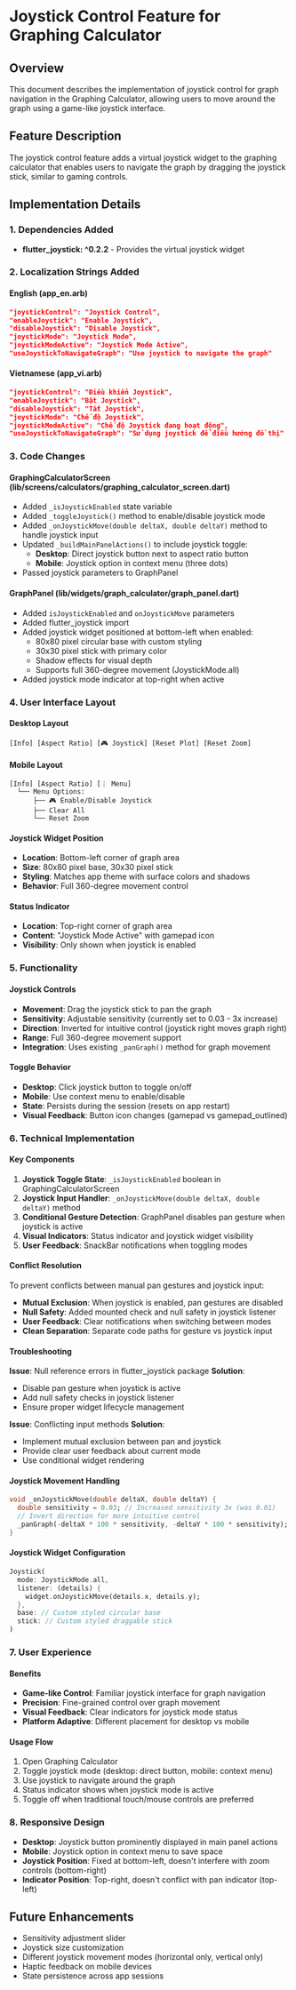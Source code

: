 # Joystick Control Feature for Graphing Calculator

## Overview
This document describes the implementation of joystick control for graph navigation in the Graphing Calculator, allowing users to move around the graph using a game-like joystick interface.

## Feature Description
The joystick control feature adds a virtual joystick widget to the graphing calculator that enables users to navigate the graph by dragging the joystick stick, similar to gaming controls.

## Implementation Details

### 1. Dependencies Added
- **flutter_joystick: ^0.2.2** - Provides the virtual joystick widget

### 2. Localization Strings Added

#### English (app_en.arb)
```json
"joystickControl": "Joystick Control",
"enableJoystick": "Enable Joystick",
"disableJoystick": "Disable Joystick",
"joystickMode": "Joystick Mode",
"joystickModeActive": "Joystick Mode Active",
"useJoystickToNavigateGraph": "Use joystick to navigate the graph"
```

#### Vietnamese (app_vi.arb)
```json
"joystickControl": "Điều khiển Joystick",
"enableJoystick": "Bật Joystick",
"disableJoystick": "Tắt Joystick",
"joystickMode": "Chế độ Joystick",
"joystickModeActive": "Chế độ Joystick đang hoạt động",
"useJoystickToNavigateGraph": "Sử dụng joystick để điều hướng đồ thị"
```

### 3. Code Changes

#### GraphingCalculatorScreen (lib/screens/calculators/graphing_calculator_screen.dart)
- Added `_isJoystickEnabled` state variable
- Added `_toggleJoystick()` method to enable/disable joystick mode
- Added `_onJoystickMove(double deltaX, double deltaY)` method to handle joystick input
- Updated `_buildMainPanelActions()` to include joystick toggle:
  - **Desktop**: Direct joystick button next to aspect ratio button
  - **Mobile**: Joystick option in context menu (three dots)
- Passed joystick parameters to GraphPanel

#### GraphPanel (lib/widgets/graph_calculator/graph_panel.dart)
- Added `isJoystickEnabled` and `onJoystickMove` parameters
- Added flutter_joystick import
- Added joystick widget positioned at bottom-left when enabled:
  - 80x80 pixel circular base with custom styling
  - 30x30 pixel stick with primary color
  - Shadow effects for visual depth
  - Supports full 360-degree movement (JoystickMode.all)
- Added joystick mode indicator at top-right when active

### 4. User Interface Layout

#### Desktop Layout
```
[Info] [Aspect Ratio] [🎮 Joystick] [Reset Plot] [Reset Zoom]
```

#### Mobile Layout
```
[Info] [Aspect Ratio] [⋮ Menu]
  └── Menu Options:
      ├── 🎮 Enable/Disable Joystick
      ├── Clear All
      └── Reset Zoom
```

#### Joystick Widget Position
- **Location**: Bottom-left corner of graph area
- **Size**: 80x80 pixel base, 30x30 pixel stick
- **Styling**: Matches app theme with surface colors and shadows
- **Behavior**: Full 360-degree movement control

#### Status Indicator
- **Location**: Top-right corner of graph area
- **Content**: "Joystick Mode Active" with gamepad icon
- **Visibility**: Only shown when joystick is enabled

### 5. Functionality

#### Joystick Controls
- **Movement**: Drag the joystick stick to pan the graph
- **Sensitivity**: Adjustable sensitivity (currently set to 0.03 - 3x increase)
- **Direction**: Inverted for intuitive control (joystick right moves graph right)
- **Range**: Full 360-degree movement support
- **Integration**: Uses existing `_panGraph()` method for graph movement

#### Toggle Behavior
- **Desktop**: Click joystick button to toggle on/off
- **Mobile**: Use context menu to enable/disable
- **State**: Persists during the session (resets on app restart)
- **Visual Feedback**: Button icon changes (gamepad vs gamepad_outlined)

### 6. Technical Implementation

#### Key Components
1. **Joystick Toggle State**: `_isJoystickEnabled` boolean in GraphingCalculatorScreen
2. **Joystick Input Handler**: `_onJoystickMove(double deltaX, double deltaY)` method
3. **Conditional Gesture Detection**: GraphPanel disables pan gesture when joystick is active
4. **Visual Indicators**: Status indicator and joystick widget visibility
5. **User Feedback**: SnackBar notifications when toggling modes

#### Conflict Resolution
To prevent conflicts between manual pan gestures and joystick input:
- **Mutual Exclusion**: When joystick is enabled, pan gestures are disabled
- **Null Safety**: Added mounted check and null safety in joystick listener
- **User Feedback**: Clear notifications when switching between modes
- **Clean Separation**: Separate code paths for gesture vs joystick input

#### Troubleshooting
**Issue**: Null reference errors in flutter_joystick package
**Solution**: 
- Disable pan gesture when joystick is active
- Add null safety checks in joystick listener
- Ensure proper widget lifecycle management

**Issue**: Conflicting input methods
**Solution**: 
- Implement mutual exclusion between pan and joystick
- Provide clear user feedback about current mode
- Use conditional widget rendering

#### Joystick Movement Handling
```dart
void _onJoystickMove(double deltaX, double deltaY) {
  double sensitivity = 0.03; // Increased sensitivity 3x (was 0.01)
  // Invert direction for more intuitive control
  _panGraph(-deltaX * 100 * sensitivity, -deltaY * 100 * sensitivity);
}
```

#### Joystick Widget Configuration
```dart
Joystick(
  mode: JoystickMode.all,
  listener: (details) {
    widget.onJoystickMove(details.x, details.y);
  },
  base: // Custom styled circular base
  stick: // Custom styled draggable stick
)
```

### 7. User Experience

#### Benefits
- **Game-like Control**: Familiar joystick interface for graph navigation
- **Precision**: Fine-grained control over graph movement
- **Visual Feedback**: Clear indicators for joystick mode status
- **Platform Adaptive**: Different placement for desktop vs mobile

#### Usage Flow
1. Open Graphing Calculator
2. Toggle joystick mode (desktop: direct button, mobile: context menu)
3. Use joystick to navigate around the graph
4. Status indicator shows when joystick mode is active
5. Toggle off when traditional touch/mouse controls are preferred

### 8. Responsive Design
- **Desktop**: Joystick button prominently displayed in main panel actions
- **Mobile**: Joystick option in context menu to save space
- **Joystick Position**: Fixed at bottom-left, doesn't interfere with zoom controls (bottom-right)
- **Indicator Position**: Top-right, doesn't conflict with pan indicator (top-left)

## Future Enhancements
- Sensitivity adjustment slider
- Joystick size customization
- Different joystick movement modes (horizontal only, vertical only)
- Haptic feedback on mobile devices
- State persistence across app sessions 